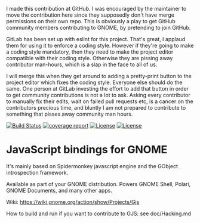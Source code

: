 I made this contribution at GitHub.  I was encouraged by the maintainer to move the contribution here since they supposedly don't have merge permissions on their own repo.  This is obviously a play to get GitHub community members contributing to GNOME, by pretending to join GitHub.

GitLab has been set up with eslint for this project.  That's great, I applaud them for using it to enforce a coding style.  However if they're going to make a coding style mandatory, then they need to make the project editor compatible with their coding style.  Otherwise they are pissing away contributor man-hours, which is a slap in the face to all of us.

I will merge this when they get around to adding a pretty-print button to the project editor which fixes the coding style.  Everyone else should do the same.  One person at GitLab investing the effort to add that button in order to get community contributions is not a lot to ask.  Asking every contributor to manually fix their edits, wait on failed pull requests etc, is a cancer on the contributors precious time, and bluntly I am not prepared to contribute to something that pisses away community man hours.


[![Build Status](https://gitlab.gnome.org/GNOME/gjs/badges/master/build.svg)](https://gitlab.gnome.org/GNOME/gjs/pipelines)
[![coverage report](https://gitlab.gnome.org/GNOME/gjs/badges/master/coverage.svg)](https://gnome.pages.gitlab.gnome.org/gjs/)
[![License](https://img.shields.io/badge/License-LGPL%20v2%2B-blue.svg)](https://gitlab.gnome.org/GNOME/gjs/blob/master/COPYING)
[![License](https://img.shields.io/badge/License-MIT-blue.svg)](https://gitlab.gnome.org/GNOME/gjs/blob/master/COPYING)

JavaScript bindings for GNOME
=============================

It's mainly based on Spidermonkey javascript engine and the GObject introspection framework.

Available as part of your GNOME distribution. Powers GNOME Shell, Polari,
GNOME Documents, and many other apps.

Wiki: https://wiki.gnome.org/action/show/Projects/Gjs

How to build and run if you want to contribute to GJS: see doc/Hacking.md
